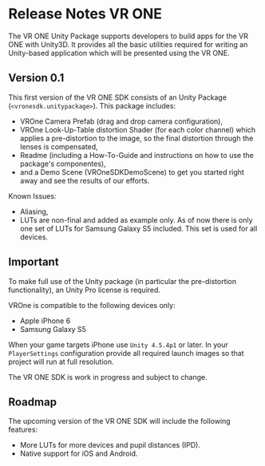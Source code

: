 # Release Notes VR ONE
The VR ONE Unity Package supports developers to build apps for the VR ONE with Unity3D.
It provides all the basic utilities required for writing an Unity-based application
which will be presented using the VR ONE.

## Version 0.1
This first version of the VR ONE SDK consists of an Unity Package (`<vronesdk.unitypackage>`).
This package includes:

- VROne Camera Prefab (drag and drop camera configuration),
- VROne Look-Up-Table distortion Shader (for each color channel) which applies a
pre-distortion to the image, so the final distortion through the lenses is compensated,
- Readme (including a How-To-Guide and instructions on how to use the package's componentes),
- and a Demo Scene (VROneSDKDemoScene) to get you started right away and see the
results of our efforts.

Known Issues:

- Aliasing, 
- LUTs are non-final and added as example only. As of now there is only one set of LUTs for Samsung Galaxy S5 included. This set is used for all devices.

## Important

To make full use of the Unity package (in particular the pre-distortion functionality),
an Unity Pro license is required.

VROne is compatible to the following devices only:

- Apple iPhone 6
- Samsung Galaxy S5

When your game targets iPhone use `Unity 4.5.4p1` or later. In
your `PlayerSettings` configuration provide all required launch
images so that project will run at full resolution.

The VR ONE SDK is work in progress and subject to change.

## Roadmap
The upcoming version of the VR ONE SDK will include the following features:

- More LUTs for more devices and pupil distances (IPD).
- Native support for iOS and Android.
